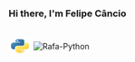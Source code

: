 ### Hi there, I'm Felipe Câncio


<div style="display: inline_block"><br>
  <img align="center" alt="Rafa-Python" height="30" width="40" src="https://raw.githubusercontent.com/devicons/devicon/master/icons/python/python-original.svg">
<img align="center" alt="Rafa-Python" height="30" width="40" src="stylesheet" href="https://cdn.jsdelivr.net/gh/devicons/devicon@v2.15.1/devicon.min.css">
</div>
